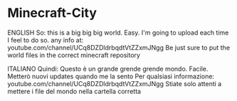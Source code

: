 # Minecraft-City


ENGLISH
So: this is a big big big world. Easy. I'm going to upload each time I feel to do so.
any info at: youtube.com/channel/UCq8DZDldrbqdtVtZZxmJNgg
Be just sure to put the world files in the correct minecraft repository

ITALIANO
Quindi: Questo è un grande grende grende mondo. Facile. Metterò nuovi updates quando me la sento
Per qualsiasi informazione: youtube.com/channel/UCq8DZDldrbqdtVtZZxmJNgg
Stiate solo attenti a mettere i file del mondo nella cartella corretta

